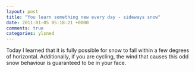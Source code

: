 ```yaml
---
layout: post
title: "You learn something new every day - sideways snow"
date: 2011-01-05 05:18:21 +0000
comments: true
categories: ylsned
---
```


Today I learned that it is fully possible for snow to fall within a few degrees of horizontal. Additionally, if you are cycling, the wind that causes this odd snow behaviour is guaranteed to be in your face.